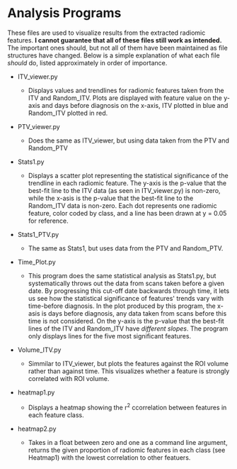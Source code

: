 # Analysis Programs
These files are used to visualize results from the extracted radiomic features. **I cannot guarantee that all of these files still work as intended.** The important ones should, but not all of them have been maintained as file structures have changed.  Below is a simple explanation of what each file *should* do, listed approximately in order of importance.

* ITV_viewer.py
  * Displays values and trendlines for radiomic features taken from the ITV and Random_ITV.  Plots are displayed with feature value on the y-axis and days before diagnosis on the x-axis, ITV plotted in blue and Random_ITV plotted in red.

* PTV_viewer.py
  * Does the same as ITV_viewer, but using data taken from the PTV and Random_PTV
  
* Stats1.py
  * Displays a scatter plot representing the statistical significance of the trendline in each radiomic feature.  The y-axis is the p-value that the best-fit line to the ITV data (as seen in ITV_viewer.py) is non-zero, while the x-asis is the p-value that the best-fit line to the Random_ITV data is non-zero.  Each dot represents one radiomic feature, color coded by class, and a line has been drawn at y = 0.05 for reference.
  
* Stats1_PTV.py
  * The same as Stats1, but uses data from the PTV and Random_PTV.
 
* Time_Plot.py
  * This program does the same statistical analysis as Stats1.py, but systematically throws out the data from scans taken before a given date.  By progressing this cut-off date backwards through time, it lets us see how the statistical significance of features' trends vary with time-before diagnosis.  In the plot produced by this program, the x-asis is days before diagnosis, any data taken from scans before this time is not considered.  On the y-axis is the p-value that the best-fit lines of the ITV and Random_ITV have *different slopes*.  The program only displays lines for the five most significant features.
  
* Volume_ITV.py
  * Simmilar to ITV_viewer, but plots the features against the ROI volume rather than against time.  This visualizes whether a feature is strongly correlated with ROI volume.

* heatmap1.py
  * Displays a heatmap showing the r<sup>2</sup> ccorrelation between features in each feature class.

* heatmap2.py
  * Takes in a float between zero and one as a command line argument, returns the given proportion of radiomic features in each class (see Heatmap1) with the lowest correlation to other featuers.
